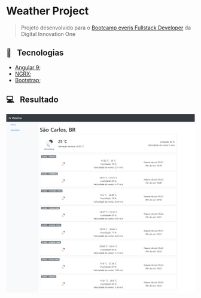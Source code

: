# Weather Project

> Projeto desenvolvido para o [Bootcamp everis Fullstack Developer](https://web.digitalinnovation.one/track/everis-fullstack-developer) da Digital Innovation One

## :wrench: &nbsp; Tecnologias

- [Angular 9](https://github.com/angular/angular);
- [NGRX](https://ngrx.io/);
- [Bootstrap](https://getbootstrap.com/);

## :computer: &nbsp; Resultado

<img src="https://github.com/eduardorcury/weather-bootcamp/blob/main/screenshot.png">
